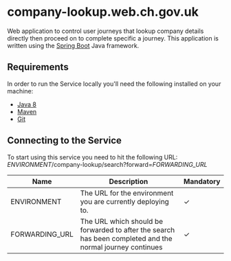 # company-lookup.web.ch.gov.uk
Web application to control user journeys that lookup company details directly then proceed on to complete specific a journey. This application is written using the [Spring Boot](http://projects.spring.io/spring-boot/) Java framework.

## Requirements
In order to run the Service locally you'll need the following installed on your machine:

- [Java 8](http://www.oracle.com/technetwork/java/javase/downloads/jdk8-downloads-2133151.html)
- [Maven](https://maven.apache.org/download.cgi)
- [Git](https://git-scm.com/downloads)

## Connecting to the Service
To start using this service you need to hit the following URL:
_ENVIRONMENT_/company-lookup/search?forward=_FORWARDING_URL_

Name                   | Description                                                                                                 | Mandatory
---------------------- | ----------------------------------------------------------------------------------------------------------- | ---------
ENVIRONMENT            | The URL for the environment you are currently deploying to.                                                 | ✓
FORWARDING_URL         | The URL which should be forwarded to after the search has been completed and the normal journey continues   | ✓
